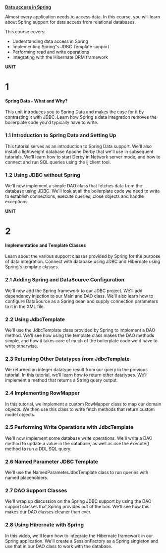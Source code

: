 
[**Data access in Spring**](https://javabrains.io/courses/spring_data)

Almost every application needs to access data. In this course, you will learn about Spring support for data access from relational databases.

This course covers:

- Understanding data access in Spring
- Implementing Spring&quot;s JDBC Template support
- Performing read and write operations
- Integrating with the Hibernate ORM framework

**UNIT**

# 1

#### Spring Data - What and Why?

This unit introduces you to Spring Data and makes the case for it by contrasting it with JDBC. Learn how Spring&#39;s data integration removes the boilerplate code you&#39;d typically have to write.

### 1.1 Introduction to Spring Data and Setting Up

This tutorial serves as an introduction to Spring Data support. We&#39;ll also install a lightweight database Apache Derby that we&#39;ll use in subsequent tutorials. We&#39;ll learn how to start Derby in Network server mode, and how to connect and run SQL queries using the ij client tool.

### 1.2 Using JDBC without Spring

We&#39;ll now implement a simple DAO class that fetches data from the database using JDBC. We&#39;ll look at all the boilerplate code we need to write to establish connections, execute queries, close objects and handle exceptions.

**UNIT**

# 2

#### Implementation and Template Classes

Learn about the various support classes provided by Spring for the purpose of data integration. Connect with database using JDBC and Hibernate using Spring&#39;s template classes.

### 2.1 Adding Spring and DataSource Configuration

We&#39;ll now add the Spring framework to our JDBC project. We&#39;ll add dependency injection to our Main and DAO class. We&#39;ll also learn how to configure DataSource as a Spring bean and supply connection parameters to it in the XML file.

### 2.2 Using JdbcTemplate

We&#39;ll use the JdbcTemplate class provided by Spring to implement a DAO method. We&#39;ll see how using the template class makes the DAO methods simple, and how it takes care of much of the boilerplate code we&#39;d have to write otherwise.

### 2.3 Returning Other Datatypes from JdbcTemplate

We returned an integer datatype result from our query in the previous tutorial. In this tutorial, we&#39;ll learn how to return other datatypes. We&#39;ll implement a method that returns a String query output.

### 2.4 Implementing RowMapper

In this tutorial, we implement a custom RowMapper class to map our domain objects. We then use this class to write fetch methods that return custom model objects.

### 2.5 Performing Write Operations with JdbcTemplate

We&#39;ll now implement some database write operations. We&#39;ll write a DAO method to update a value in the database, as well as use the execute() method to run a DDL SQL query.

### 2.6 Named Parameter JDBC Template

We&#39;ll use the NamedParameterJdbcTemplate class to run queries with named placeholders.

### 2.7 DAO Support Classes

We&#39;ll wrap up discussion on the Spring JDBC support by using the DAO support classes that Spring provides out of the box. We&#39;ll see how this makes our DAO classes cleaner than ever.

### 2.8 Using Hibernate with Spring

In this video, we&#39;ll learn how to integrate the Hibernate framework in our Spring application. We&#39;ll create a SessionFactory as a Spring singleton and use that in our DAO class to work with the database.
